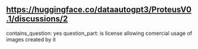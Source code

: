 ## https://huggingface.co/dataautogpt3/ProteusV0.1/discussions/2

contains_question: yes
question_part: is license allowing comercial usage of images created by it